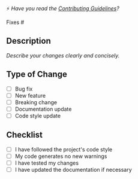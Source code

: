 ⚡ *Have you read the [Contributing Guidelines](CONTRIBUTING.md)?*

Fixes #

## Description

*Describe your changes clearly and concisely.*

## Type of Change

- [ ] Bug fix
- [ ] New feature
- [ ] Breaking change
- [ ] Documentation update
- [ ] Code style update

## Checklist

- [ ] I have followed the project's code style
- [ ] My code generates no new warnings
- [ ] I have tested my changes
- [ ] I have updated the documentation if necessary
